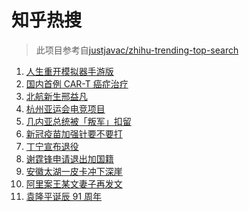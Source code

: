 # 知乎热搜

> 此项目参考自[justjavac/zhihu-trending-top-search](https://github.com/justjavac/zhihu-trending-top-search/blob/main/utils.ts)

<!-- BEGIN -->
  <!-- 最后更新时间:Tue Sep 07 2021 10:11:12 GMT+0000 (Coordinated Universal Time) -->
  1. [人生重开模拟器手游版](https://www.zhihu.com/search?q=人生重开模拟器)
1. [国内首例 CAR-T 癌症治疗](https://www.zhihu.com/search?q=CAR-T)
1. [北航新生邢益凡](https://www.zhihu.com/search?q=邢益凡)
1. [杭州亚运会电竞项目](https://www.zhihu.com/search?q=亚运会)
1. [几内亚总统被「叛军」扣留](https://www.zhihu.com/search?q=几内亚)
1. [新冠疫苗加强针要不要打](https://www.zhihu.com/search?q=新冠疫苗加强针)
1. [丁宁宣布退役](https://www.zhihu.com/search?q=丁宁)
1. [谢霆锋申请退出加国籍](https://www.zhihu.com/search?q=谢霆锋)
1. [安徽太湖一皮卡冲下深崖](https://www.zhihu.com/search?q=安徽皮卡)
1. [阿里案王某文妻子再发文](https://www.zhihu.com/search?q=王某文妻子)
1. [袁隆平诞辰 91 周年 ](https://www.zhihu.com/search?q=袁隆平)
  <!-- END -->